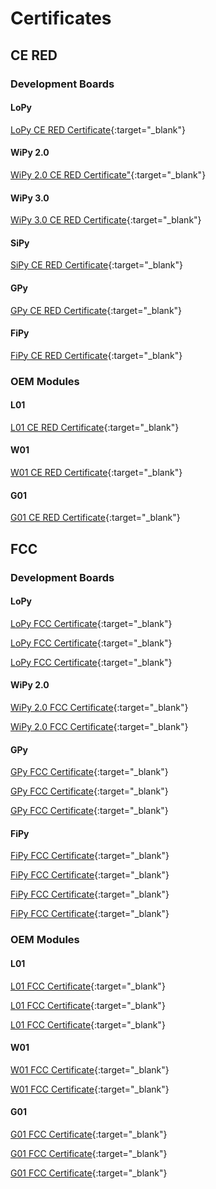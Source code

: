 # Certificates

## CE RED

### Development Boards

#### LoPy

[LoPy CE RED Certificate](../.gitbook/assets/16-213298_expertise_pycom_lopy-1.0r.pdf){:target="_blank"}

#### WiPy 2.0

[WiPy 2.0 CE RED Certificate"](../.gitbook/assets/16-213297_expertise_pycom_wipy-2.0r.pdf){:target="_blank"}

#### WiPy 3.0

[WiPy 3.0 CE RED Certificate](../.gitbook/assets/17-214126_red-certificate_pycom_wipy-3.0.pdf){:target="_blank"}

#### SiPy

[SiPy CE RED Certificate](../.gitbook/assets/17-210585_expertise_sipy_sipy-1.0.pdf){:target="_blank"}

#### GPy

[GPy CE RED Certificate](../.gitbook/assets/c03-b0-red-final-gpy.pdf){:target="_blank"}

#### FiPy

[FiPy CE RED Certificate](../.gitbook/assets/fipy_c03-b0-red-final.pdf){:target="_blank"}

### OEM Modules

#### L01

[L01 CE RED Certificate](../.gitbook/assets/17-213356_red-certificate_pycom_l01-1.0.pdf){:target="_blank"}

#### W01

[W01 CE RED Certificate](../.gitbook/assets/17-213357_red-certificate_pycom_w01-1.0.pdf){:target="_blank"}

#### G01

[G01 CE RED Certificate](../.gitbook/assets/c03-b0-red-final.pdf){:target="_blank"}

## FCC

### Development Boards

#### LoPy

[LoPy FCC Certificate](../.gitbook/assets/2090acc16_grant.pdf){:target="_blank"}

[LoPy FCC Certificate](../.gitbook/assets/2090bcc16_grant.pdf){:target="_blank"}

[LoPy FCC Certificate](../.gitbook/assets/2090ccc16_grant.pdf){:target="_blank"}

#### WiPy 2.0

[WiPy 2.0 FCC Certificate](../.gitbook/assets/2091acc16_grant.pdf){:target="_blank"}

[WiPy 2.0 FCC Certificate](../.gitbook/assets/2091bcc16_grant.pdf){:target="_blank"}

#### GPy

[GPy FCC Certificate](../.gitbook/assets/pycom-2ajmtgpy01r-fcc-grant-dss.pdf){:target="_blank"}

[GPy FCC Certificate](../.gitbook/assets/pycom-2ajmtgpy01r-fcc-grant-dts.pdf){:target="_blank"}

[GPy FCC Certificate](../.gitbook/assets/pycom-2ajmtgpy01r-fcc-grant-tnb.pdf){:target="_blank"}

#### FiPy

[FiPy FCC Certificate](../.gitbook/assets/pycom-2ajmtfipy01r-fcc-grant-dss.pdf){:target="_blank"}

[FiPy FCC Certificate](../.gitbook/assets/pycom-2ajmtfipy01r-fcc-grant-dts.pdf){:target="_blank"}

[FiPy FCC Certificate](../.gitbook/assets/pycom-2ajmtfipy01r-fcc-grant-dxx.pdf){:target="_blank"}

[FiPy FCC Certificate](../.gitbook/assets/pycom-2ajmtfipy01r-fcc-grant-tnb.pdf){:target="_blank"}

### OEM Modules

#### L01

[L01 FCC Certificate](../.gitbook/assets/172181411_aa_00_final.pdf){:target="_blank"}

[L01 FCC Certificate](../.gitbook/assets/172181413_aa_00_final.pdf){:target="_blank"}

[L01 FCC Certificate](../.gitbook/assets/172181414_aa_00_final.pdf){:target="_blank"}

#### W01

[W01 FCC Certificate](../.gitbook/assets/172181407_aa_00_final.pdf){:target="_blank"}

[W01 FCC Certificate](../.gitbook/assets/172181408_aa_00_final.pdf){:target="_blank"}

#### G01

[G01 FCC Certificate](../.gitbook/assets/pycom-2ajmtg01r-fcc-grant-dss.pdf){:target="_blank"}

[G01 FCC Certificate](../.gitbook/assets/pycom-2ajmtg01r-fcc-grant-dts.pdf){:target="_blank"}

[G01 FCC Certificate](../.gitbook/assets/pycom-2ajmtg01r-fcc-grant-tnb.pdf){:target="_blank"}

